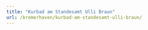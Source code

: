 ```yaml
---
title: "Kurbad am Standesamt Ulli Braun"
url: /bremerhaven/kurbad-am-standesamt-ulli-braun/
---
```

